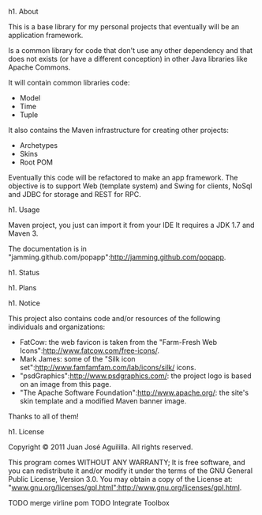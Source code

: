 h1. About

This is a base library for my personal projects that eventually will be an
application framework.

Is a common library for code that don't use any other dependency and that does not
exists (or have a different conception) in other Java libraries like Apache Commons.

It will contain common libraries code:
* Model
* Time
* Tuple

It also contains the Maven infrastructure for creating other projects:
* Archetypes
* Skins
* Root POM

Eventually this code will be refactored to make an app framework. The objective is
to support Web (template system) and Swing for clients, NoSql and JDBC for storage
and REST for RPC.

h1. Usage

Maven project, you just can import it from your IDE It requires a JDK 1.7 and Maven 3.

The documentation is in "jamming.github.com/popapp":http://jamming.github.com/popapp.

h1. Status

h1. Plans

h1. Notice

This project also contains code and/or resources of the following individuals and organizations:

* FatCow: the web favicon is taken from the "Farm-Fresh Web Icons":http://www.fatcow.com/free-icons/.
* Mark James: some of the "Silk icon set":http://www.famfamfam.com/lab/icons/silk/ icons.
* "psdGraphics":http://www.psdgraphics.com/: the project logo is based on an image from this page.
* "The Apache Software Foundation":http://www.apache.org/: the site's skin template and a modified Maven banner image.

Thanks to all of them!

h1. License

Copyright © 2011 Juan José Aguililla. All rights reserved.

This program comes WITHOUT ANY WARRANTY; It is free software, and you can redistribute
it and/or modify it under the terms of the GNU General Public License, Version 3.0.
You may obtain a copy of the License at: "www.gnu.org/licenses/gpl.html":http://www.gnu.org/licenses/gpl.html.


TODO merge virline pom
TODO Integrate Toolbox
